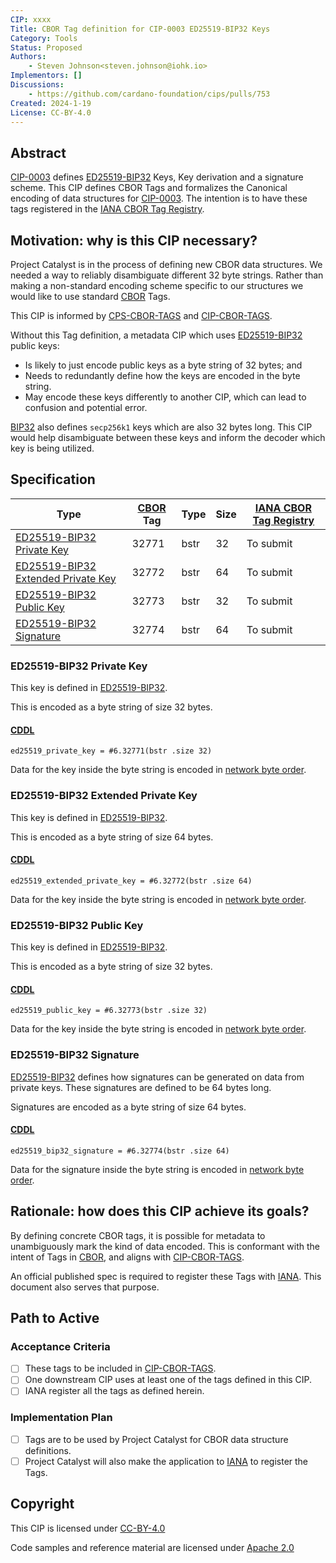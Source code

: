 ```yaml
---
CIP: xxxx
Title: CBOR Tag definition for CIP-0003 ED25519-BIP32 Keys
Category: Tools
Status: Proposed
Authors:
    - Steven Johnson<steven.johnson@iohk.io>
Implementors: []
Discussions:
    - https://github.com/cardano-foundation/cips/pulls/753
Created: 2024-1-19
License: CC-BY-4.0
---
```


## Abstract

[CIP-0003] defines [ED25519-BIP32] Keys, Key derivation and a signature scheme.
This CIP defines CBOR Tags and formalizes the Canonical encoding of data structures for [CIP-0003].
The intention is to have these tags registered in the [IANA CBOR Tag Registry].

## Motivation: why is this CIP necessary?

Project Catalyst is in the process of defining new CBOR data structures.
We needed a way to reliably disambiguate different 32 byte strings.
Rather than making a non-standard encoding scheme specific to our structures we would like to use standard [CBOR] Tags.

This CIP is informed by [CPS-CBOR-TAGS] and [CIP-CBOR-TAGS].

Without this Tag definition, a metadata CIP which uses [ED25519-BIP32] public keys:

- Is likely to just encode public keys as a byte string of 32 bytes; and
- Needs to redundantly define how the keys are encoded in the byte string.
- May encode these keys differently to another CIP, which can lead to confusion and potential error.

[BIP32] also defines `secp256k1` keys which are also 32 bytes long.
This CIP would help disambiguate between these keys and inform the decoder which key is being utilized.

## Specification

| Type | [CBOR] Tag | Type | Size | [IANA CBOR Tag Registry] |
| -- | -- | -- | -- | -- |
| [ED25519-BIP32 Private Key](#ed25519-bip32-private-key) | 32771 | bstr | 32 | To submit |
| [ED25519-BIP32 Extended Private Key](#ed25519-bip32-extended-private-key) | 32772 | bstr | 64 | To submit |
| [ED25519-BIP32 Public Key](#ed25519-bip32-public-key) | 32773 | bstr | 32 | To submit |
| [ED25519-BIP32 Signature](#ed25519-bip32-signature) | 32774 | bstr | 64 | To submit |

### ED25519-BIP32 Private Key

This key is defined in [ED25519-BIP32].

This is encoded as a byte string of size 32 bytes.

#### [CDDL]

```cddl
ed25519_private_key = #6.32771(bstr .size 32)
```

Data for the key inside the byte string is encoded in [network byte order].

### ED25519-BIP32 Extended Private Key

This key is defined in [ED25519-BIP32].

This is encoded as a byte string of size 64 bytes.

#### [CDDL]

```cddl
ed25519_extended_private_key = #6.32772(bstr .size 64)
```

Data for the key inside the byte string is encoded in [network byte order].

### ED25519-BIP32 Public Key

This key is defined in [ED25519-BIP32].

This is encoded as a byte string of size 32 bytes.

#### [CDDL]

```cddl
ed25519_public_key = #6.32773(bstr .size 32)
```

Data for the key inside the byte string is encoded in [network byte order].

### ED25519-BIP32 Signature

[ED25519-BIP32] defines how signatures can be generated on data from private keys.
These signatures are defined to be 64 bytes long.

Signatures are encoded as a byte string of size 64 bytes.

#### [CDDL]

```cddl
ed25519_bip32_signature = #6.32774(bstr .size 64)
```

Data for the signature inside the byte string is encoded in [network byte order].

## Rationale: how does this CIP achieve its goals?

By defining concrete CBOR tags, it is possible for metadata to unambiguously mark the kind of data encoded.
This is conformant with the intent of Tags in [CBOR], and aligns with [CIP-CBOR-TAGS].

An official published spec is required to register these Tags with [IANA][IANA CBOR Tag Registry].
This document also serves that purpose.

## Path to Active

### Acceptance Criteria

- [ ] These tags to be included in [CIP-CBOR-TAGS].
- [ ] One downstream CIP uses at least one of the tags defined in this CIP.
- [ ] IANA register all the tags as defined herein.

### Implementation Plan

- [ ] Tags are to be used by Project Catalyst for CBOR data structure definitions.
- [ ] Project Catalyst will also make the application to [IANA][IANA CBOR Tag Registry] to register the Tags.

## Copyright

This CIP is licensed under [CC-BY-4.0]

Code samples and reference material are licensed under [Apache 2.0]

[CC-BY-4.0]: https://creativecommons.org/licenses/by/4.0/legalcode
[Apache 2.0]: https://www.apache.org/licenses/LICENSE-2.0.html
[CBOR]: https://www.rfc-editor.org/rfc/rfc8949.html
[CDDL]: https://www.rfc-editor.org/rfc/rfc8610
[CIP-0003]: https://cips.cardano.org/cip/CIP-0003
[BIP32]: https://github.com/bitcoin/bips/blob/master/bip-0032.mediawiki
[IANA CBOR Tag Registry]: https://www.iana.org/assignments/cbor-tags/cbor-tags.xhtml
[network byte order]: https://datatracker.ietf.org/doc/html/rfc1700
[ED25519-BIP32]: https://github.com/input-output-hk/adrestia/raw/bdf00e4e7791d610d273d227be877bc6dd0dbcfb/user-guide/static/Ed25519_BIP.pdf
[CPS-CBOR-TAGS]: https://github.com/cardano-foundation/CIPs/pull/751
[CIP-CBOR-TAGS]: https://github.com/cardano-foundation/CIPs/pull/752
